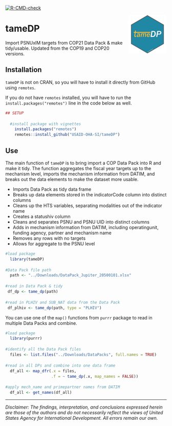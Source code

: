 <!-- badges: start -->
[![R-CMD-check](https://github.com/USAID-OHA-SI/tameDP/workflows/R-CMD-check/badge.svg)](https://github.com/USAID-OHA-SI/tameDP/actions)
<!-- badges: end -->
  
<img src='man/figures/logo.png' align="right" height="120" />

# tameDP 

Import PSNUxIM targets from COP21 Data Pack & make tidy/usable.
Updated from the COP19 and COP20 versions.

## Installation

`tameDP` is not on CRAN, so you will have to install it directly from GitHub using `remotes`.

If you do not have `remotes` installed, you will have to run the `install.packages("remotes")` line in the code below as well.

``` r
## SETUP

  #install package with vignettes
    install.packages("remotes")
    remotes::install_github("USAID-OHA-SI/tameDP")
```

## Use

The main function of `tameDP` is to bring import a COP Data Pack into R and make it tidy. The function aggregates the fiscal year targets up to the mechanism level, imports the mechanism information from DATIM, and breaks out the data elements to make the dataset more usable. 


- Imports Data Pack as tidy data frame
- Breaks up data elements stored in the indicatorCode column into distinct columns
- Cleans up the HTS variables, separating modalities out of the indicator name
- Creates a statushiv column
- Cleans and separates PSNU and PSNU UID into distinct columns
- Adds in mechanism information from DATIM, including operatingunit, funding agency, partner and mechanism name
- Removes any rows with no targets
- Allows for aggregate to the PSNU level


``` r
#load package
  library(tameDP)
  
#Data Pack file path
  path <- "../Downloads/DataPack_Jupiter_20500101.xlsx"
  
#read in Data Pack & tidy
 df_dp <- tame_dp(path)
 
#read in PLHIV and SUB_NAT data from the Data Pack
 df_plhiv <- tame_dp(path, type = "PLHIV")
```

You can use one of the `map()` functions from `purrr` package to read in multiple Data Packs and combine.

``` r
#load package
  library(purrr)

#identify all the Data Pack files
  files <- list.files("../Downloads/DataPacks", full.names = TRUE)

#read in all DPs and combine into one data frame
  df_all <- map_dfr(.x = files,
                    .f = ~ tame_dp(.x, map_names = FALSE))
                    
#apply mech_name and primepartner names from DATIM
  df_all <- get_names(df_all)
```

---

*Disclaimer: The findings, interpretation, and conclusions expressed herein are those of the authors and do not necessarily reflect the views of United States Agency for International Development. All errors remain our own.*

